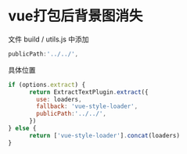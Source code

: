 # vue打包后背景图消失

文件 build / utils.js 中添加

```javascript
publicPath:'../../',
```

具体位置

```javascript
if (options.extract) {
      return ExtractTextPlugin.extract({
        use: loaders,
        fallback: 'vue-style-loader',
        publicPath:'../../',
      })
} else {
      return ['vue-style-loader'].concat(loaders)
}
```

